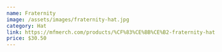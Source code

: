 ```yaml
---
name: Fraternity
image: /assets/images/fraternity-hat.jpg
category: Hat
link: https://mfmerch.com/products/%CF%83%CE%BB%CE%B2-fraternity-hat
price: $30.50
---
```

